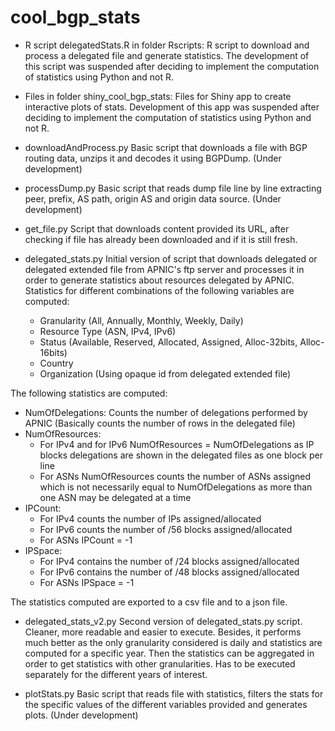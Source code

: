 # cool_bgp_stats

* R script delegatedStats.R in folder Rscripts:
R script to download and process a delegated file and generate statistics.
The development of this script was suspended after deciding to implement the computation of statistics using Python and not R.

* Files in folder shiny_cool_bgp_stats:
Files for Shiny app to create interactive plots of stats.
Development of this app was suspended after deciding to implement the computation of statistics using Python and not R.

* downloadAndProcess.py
Basic script that downloads a file with BGP routing data, unzips it and decodes it using BGPDump. (Under development)

* processDump.py
Basic script that reads dump file line by line extracting peer, prefix, AS path, origin AS and origin data source. (Under development)

* get_file.py
Script that downloads content provided its URL, after checking if file has already been downloaded and if it is still fresh.

* delegated_stats.py
Initial version of script that downloads delegated or delegated extended file from APNIC's ftp server and processes it in order to generate statistics about resources delegated by APNIC.
Statistics for different combinations of the following variables are computed:
  - Granularity (All, Annually, Monthly, Weekly, Daily)
  - Resource Type (ASN, IPv4, IPv6)
  - Status (Available, Reserved, Allocated, Assigned, Alloc-32bits, Alloc-16bits)
  - Country
  - Organization (Using opaque id from delegated extended file)

The following statistics are computed:
  - NumOfDelegations: Counts the number of delegations performed by APNIC
    (Basically counts the number of rows in the delegated file)
  - NumOfResources:
      - For IPv4 and for IPv6 NumOfResources = NumOfDelegations as IP blocks delegations are shown in the delegated files as one block per line
      - For ASNs NumOfResources counts the number of ASNs assigned which is not necessarily equal to NumOfDelegations as more than one ASN may be delegated at a time
  - IPCount:
      - For IPv4 counts the number of IPs assigned/allocated
      - For IPv6 counts the number of /56 blocks assigned/allocated
      - For ASNs IPCount = -1
  - IPSpace:
      - For IPv4 contains the number of /24 blocks assigned/allocated
      - For IPv6 contains the number of /48 blocks assigned/allocated
      - For ASNs IPSpace = -1
      
The statistics computed are exported to a csv file and to a json file.

* delegated_stats_v2.py
Second version of delegated_stats.py script. Cleaner, more readable and easier to execute.
Besides, it performs much better as the only granularity considered is daily and
statistics are computed for a specific year.
Then the statistics can be aggregated in order to get statistics with other granularities.
Has to be executed separately for the different years of interest.

* plotStats.py
Basic script that reads file with statistics, filters the stats for the specific values of the different variables provided
and generates plots. (Under development)
